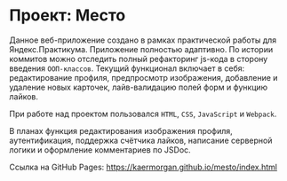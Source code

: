 # Проект: Место

Данное веб-приложение создано в рамках практической работы для Яндекс.Практикума. Приложение полностью адаптивно.
По истории коммитов можно отследить полный рефакторинг js-кода в сторону введения `ООП-классов`.
Текущий функционал включает в себя: редактирование профиля, предпросмотр изображения, добавление и удаление новых карточек, лайв-валидацию полей форм и функцию лайков.

При работе над проектом пользовался `HTML`, `CSS`, `JavaScript` и `Webpack`.

В планах функция редактирования изображения профиля, аутентификация, поддержка счётчика лайков, написание серверной логики и оформление комментариев по JSDoc.

Ссылка на GitHub Pages: https://kaermorgan.github.io/mesto/index.html
